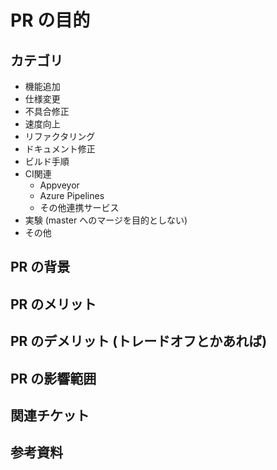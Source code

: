 <!-- これはコメントです。ブラウザで表示されません。  -->
<!-- Preview のシートに切り替えることで登録後にどのように見えるか確認することができます -->

# PR の目的

<!-- PR の目的を記載してください -->
<!-- 必須 -->



## カテゴリ

<!-- 編集 必須 -->
<!-- 以下の箇条書きリストから関係するものを残して、関係ないものを削除してください。-->
<!-- 該当するものがない場合は必要に応じて追加してください。                        -->

- 機能追加
- 仕様変更
- 不具合修正
- 速度向上
- リファクタリング
- ドキュメント修正
- ビルド手順
- CI関連
  - Appveyor
  - Azure Pipelines
  - その他連携サービス
- 実験 (master へのマージを目的としない)
- その他

## PR の背景

<!-- PR を行う背景を記載してください -->
<!-- 自明な場合は省略してもいいですが、可能なら記載してほしいです。 -->

## PR のメリット

<!-- PR のメリットを記載してください。 -->
<!-- 自明な場合は省略してもいいですが、可能なら記載してほしいです。 -->

## PR のデメリット (トレードオフとかあれば)

<!-- PR のデメリットやトレードオフ等あれば記載してください。 -->

## PR の影響範囲

<!-- 既存の処理に対して影響範囲を記載してください。 -->
<!-- 自明な場合は省略してもいいですが、可能なら記載してほしいです。 -->

## 関連チケット

<!-- 関連するチケットの情報を記載してください。 -->
<!-- #xxx と書くと チケット xxx に対して自動的にリンクが張られます。 -->
<!-- close #xxx と書くと PR がマージされたときに自動的にチケット xxx がクローズされます。 -->
<!-- close だけでなく他のキーワードでも OK です。↓ に説明があります。-->
<!-- https://help.github.com/en/articles/closing-issues-using-keywords-->

## 参考資料

<!-- 参考になる資料の URL 等あればここに記載御願いします -->
<!-- 説明に必要なスクリーンショットがあれば貼り付けお願いします。-->
<!-- 画像ファイルをこの欄にドラッグ＆ドロップすれば画像が貼り付けられます -->
